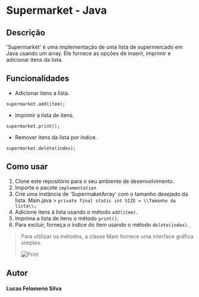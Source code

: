 # Supermarket - Java

## Descrição
'Supermarket' é uma implementação de uma lista de supermercado em Java usando um array. Ele fornece as opções de inserir, imprimir e adicionar itens da lista.

## Funcionalidades

* Adicionar itens a lista.

```` supermarket.add(item); ````
* Imprimir a lista de itens.

```` supermarket.print(); ````
* Remover itens da lista por índice.

```` supermarket.delete(index); ````

## Como usar
1. Clone este repositório para o seu ambiente de desenvolvimento.
2. Importe o pacote `implementation`
3. Crie uma instância de 'SupermaketArray' com o tamanho desejado da lista:
Main.java > ```private final static int SIZE = \\Tamanho da lista\\;```
4. Adicione itens à lista usando o método `add(item)`.
5. Imprima a lista de itens o método `print()`.
6. Para excluir, forneça o índice do item usando o método `delete(index)`.

> Para ultilizar os métodos, a classe Main fornece uma interface gráfica simples.
>
> ![Print](https://i.imgur.com/61rlYCn.png)

## Autor
#### Lucas Felomeno Silva
